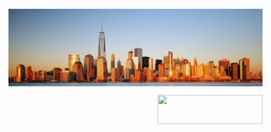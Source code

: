 ![alt text](https://raw.githubusercontent.com/ostweg/ostweg/main/img/header.jpg)

<img src="https://stackexchange.com/users/flair/13780246.png?theme=dark" style="float:right;" width="208" height="58"></a>
